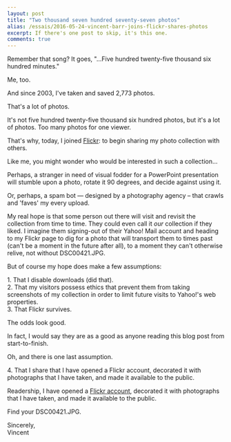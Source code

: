 ```yaml
---
layout: post
title: "Two thousand seven hundred seventy-seven photos"
alias: /essais/2016-05-24-vincent-barr-joins-flickr-shares-photos
excerpt: If there's one post to skip, it's this one.  
comments: true
---
```


Remember that song? It goes, "...Five hundred twenty-five thousand six hundred minutes." 

Me, too.  

And since 2003, I've taken and saved 2,773 photos.  

That's a lot of photos. 

It's not five hundred twenty-five thousand six hundred photos, but it's a lot of photos. Too many photos for one viewer.  

That's why, today, I joined [Flickr](https://www.flickr.com/photos/vincentbarr/): to begin sharing my photo collection with others.  

Like me, you might wonder who would be interested in such a collection... 

Perhaps, a stranger in need of visual fodder for a PowerPoint presentation will stumble upon a photo, rotate it 90 degrees, and decide against using it. 

Or, perhaps, a spam bot — designed by a photography agency – that crawls and 'faves' my every upload.

My real hope is that some person out there will visit and revisit the collection from time to time. They could even call it _our_ collection if they liked. I imagine them signing-out of their Yahoo! Mail account and heading to my Flickr page to dig for a photo that will transport them to times past (can't be a moment in the future after all), to a moment they can't otherwise relive, not without DSC00421.JPG. 

But of course my hope does make a few assumptions:  
 
1\. That I disable downloads (did that).  
2\. That my visitors possess ethics that prevent them from taking screenshots of my collection in order to limit future visits to Yahoo!'s web properties.  
3\. That Flickr survives.  

The odds look good. 

In fact, I would say they are as a good as anyone reading this blog post from start-to-finish.

Oh, and there is one last assumption. 

4\. That I share that I have opened a Flickr account, decorated it with photographs that I have taken, and made it available to the public.

Readership, I have opened a [Flickr account](https://www.flickr.com/photos/vincentbarr/), decorated it with photographs that I have taken, and made it available to the public. 

Find your DSC00421.JPG.

Sincerely,  
Vincent